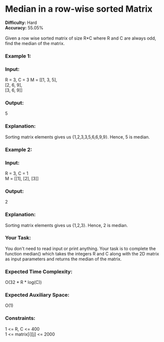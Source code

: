 <h1>Median in a row-wise sorted Matrix</h1>
<b>Difficulty:</b> Hard<br>      <b>Accuracy:</b> 55.05%<br><br>          
Given a row wise sorted matrix of size R*C where R and C are always odd, find the median of the matrix.

<h3>Example 1:</h3>

<h3>Input:</h3>
R = 3, C = 3
M = [[1, 3, 5], <br>
     [2, 6, 9], <br>
     [3, 6, 9]]<br>
<h3>Output:</h3> 5
<h3>Explanation:</h3> Sorting matrix elements gives 
us {1,2,3,3,5,6,6,9,9}. Hence, 5 is median. 
 

<h3>Example 2:</h3>

<h3>Input:</h3>
R = 3, C = 1<br>
M = [[1], [2], [3]]<br>
<h3>Output:</h3> 2
<h3>Explanation:</h3> Sorting matrix elements gives 
us {1,2,3}. Hence, 2 is median.

<h3>Your Task:</h3>  
You don't need to read input or print anything. Your task is to complete the function median() which takes the integers R and C along with the 2D matrix as input parameters and returns the median of the matrix.

<h3>Expected Time Complexity:</h3> O(32 * R * log(C))
<h3>Expected Auxiliary Space:</h3> O(1)


<h3>Constraints:</h3>
1 <= R, C <= 400<br>
1 <= matrix[i][j] <= 2000<br>
